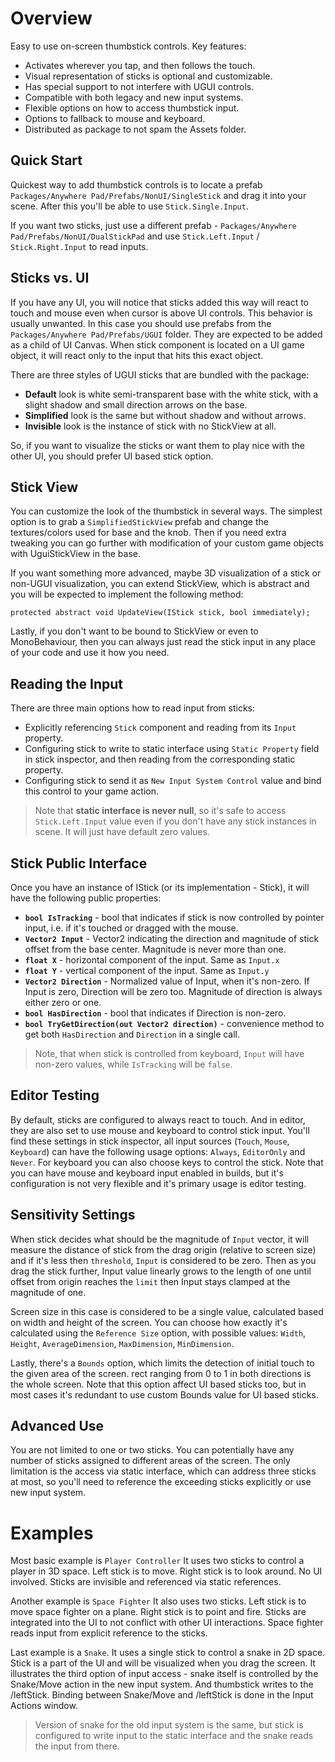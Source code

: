 # Overview

Easy to use on-screen thumbstick controls. Key features:

- Activates wherever you tap, and then follows the touch.
- Visual representation of sticks is optional and customizable.
- Has special support to not interfere with UGUI controls.
- Compatible with both legacy and new input systems.
- Flexible options on how to access thumbstick input.
- Options to fallback to mouse and keyboard.
- Distributed as package to not spam the Assets folder.


## Quick Start

Quickest way to add thumbstick controls is to locate a prefab ```Packages/Anywhere Pad/Prefabs/NonUI/SingleStick``` and drag it into your scene. After this you'll be able to use ```Stick.Single.Input```.

If you want two sticks, just use a different prefab - ```Packages/Anywhere Pad/Prefabs/NonUI/DualStickPad``` and use ```Stick.Left.Input``` / ```Stick.Right.Input``` to read inputs.


## Sticks vs. UI

If you have any UI, you will notice that sticks added this way will react to touch and mouse even when cursor is above UI controls. This behavior is usually unwanted. In this case you should use prefabs from the ```Packages/Anywhere Pad/Prefabs/UGUI``` folder. They are expected to be added as a child of UI Canvas. When stick component is located on a UI game object, it will react only to the input that hits this exact object.

There are three styles of UGUI sticks that are bundled with the package:
- **Default** look is white semi-transparent base with the white stick, with a slight shadow and small direction arrows on the base.
- **Simplified** look is the same but without shadow and without arrows.
- **Invisible** look is the instance of stick with no StickView at all.

So, if you want to visualize the sticks or want them to play nice with the other UI, you should prefer UI based stick option.


## Stick View

You can customize the look of the thumbstick in several ways. The simplest option is to grab a ```SimplifiedStickView``` prefab and change the textures/colors used for base and the knob. Then if you need extra tweaking you can go further with modification of your custom game objects with UguiStickView in the base.

If you want something more advanced, maybe 3D visualization of a stick or non-UGUI visualization, you can extend StickView, which is abstract and you will be expected to implement the following method:

```protected abstract void UpdateView(IStick stick, bool immediately);```

Lastly, if you don't want to be bound to StickView or even to MonoBehaviour, then you can always just read the stick input in any place of your code and use it how you need.


## Reading the Input

There are three main options how to read input from sticks:
- Explicitly referencing ```Stick``` component and reading from its ```Input``` property.
- Configuring stick to write to static interface using ```Static Property``` field in stick inspector, and then reading from the corresponding static property.
- Configuring stick to send it as ```New Input System Control``` value and bind this control to your game action.

> Note that **static interface is never null**, so it's safe to access ```Stick.Left.Input``` value even if you don't have any stick instances in scene. It will just have default zero values.


## Stick Public Interface

Once you have an instance of IStick (or its implementation - Stick), it will have the following public properties:
- **```bool IsTracking```** - bool that indicates if stick is now controlled by pointer input, i.e. if it's touched or dragged with the mouse.
- **```Vector2 Input```** - Vector2 indicating the direction and magnitude of stick offset from the base center. Magnitude is never more than one.
- **```float X```** - horizontal component of the input. Same as ```Input.x```
- **```float Y```** - vertical component of the input. Same as ```Input.y```
- **```Vector2 Direction```** - Normalized value of Input, when it's non-zero. If Input is zero, Direction will be zero too. Magnitude of direction is always either zero or one.
- **```bool HasDirection```** - bool that indicates if Direction is non-zero.
- **```bool TryGetDirection(out Vector2 direction)```** - convenience method to get both ```HasDirection``` and ```Direction``` in a single call.

> Note, that when stick is controlled from keyboard, ```Input``` will have non-zero values, while ```IsTracking``` will be ```false```.


## Editor Testing

By default, sticks are configured to always react to touch. And in editor, they are also set to use mouse and keyboard to control stick input. You'll find these settings in stick inspector, all input sources (```Touch```, ```Mouse```, ```Keyboard```) can have the following usage options: ```Always```, ```EditorOnly``` and ```Never```. For keyboard you can also choose keys to control the stick. Note that you can have mouse and keyboard input enabled in builds, but it's configuration is not very flexible and it's primary usage is editor testing.


## Sensitivity Settings

When stick decides what should be the magnitude of ```Input``` vector, it will measure the distance of stick from the drag origin (relative to screen size) and if it's less then ```threshold```, ```Input``` is considered to be zero. Then as you drag the stick further, Input value linearly grows to the length of one until offset from origin reaches the ```limit``` then Input stays clamped at the magnitude of one.

Screen size in this case is considered to be a single value, calculated based on width and height of the screen. You can choose how exactly it's calculated using the ```Reference Size``` option, with possible values: ```Width```, ```Height```, ```AverageDimension```, ```MaxDimension```, ```MinDimension```.

Lastly, there's a ```Bounds``` option, which limits the detection of initial touch to the given area of the screen. rect ranging from 0 to 1 in both directions is the whole screen. Note that this option affect UI based sticks too, but in most cases it's redundant to use custom Bounds value for UI based sticks.


## Advanced Use

You are not limited to one or two sticks. You can potentially have any number of sticks assigned to different areas of the screen. The only limitation is the access via static interface, which can address three sticks at most, so you'll need to reference the exceeding sticks explicitly or use new input system.


# Examples

Most basic example is ```Player Controller``` It uses two sticks to control a player in 3D space. Left stick is to move. Right stick is to look around. No UI involved. Sticks are invisible and referenced via static references.

Another example is ```Space Fighter``` It also uses two sticks. Left stick is to move space fighter on a plane. Right stick is to point and fire. Sticks are integrated into the UI to not conflict with other UI interactions. Space fighter reads input from explicit reference to the sticks.

Last example is a ```Snake```. It uses a single stick to control a snake in 2D space. Stick is a part of the UI and will be visualized when you drag the screen. It illustrates the third option of input access - snake itself is controlled by the Snake/Move action in the new input system. And thumbstick writes to the <Gamepad>/leftStick. Binding between Snake/Move and <Gamepad>/leftStick is done in the Input Actions window.

> Version of snake for the old input system is the same, but stick is configured to write input to the static interface and the snake reads the input from there.

